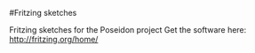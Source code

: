 #Fritzing sketches

Fritzing sketches for the Poseidon project
Get the software here: http://fritzing.org/home/
